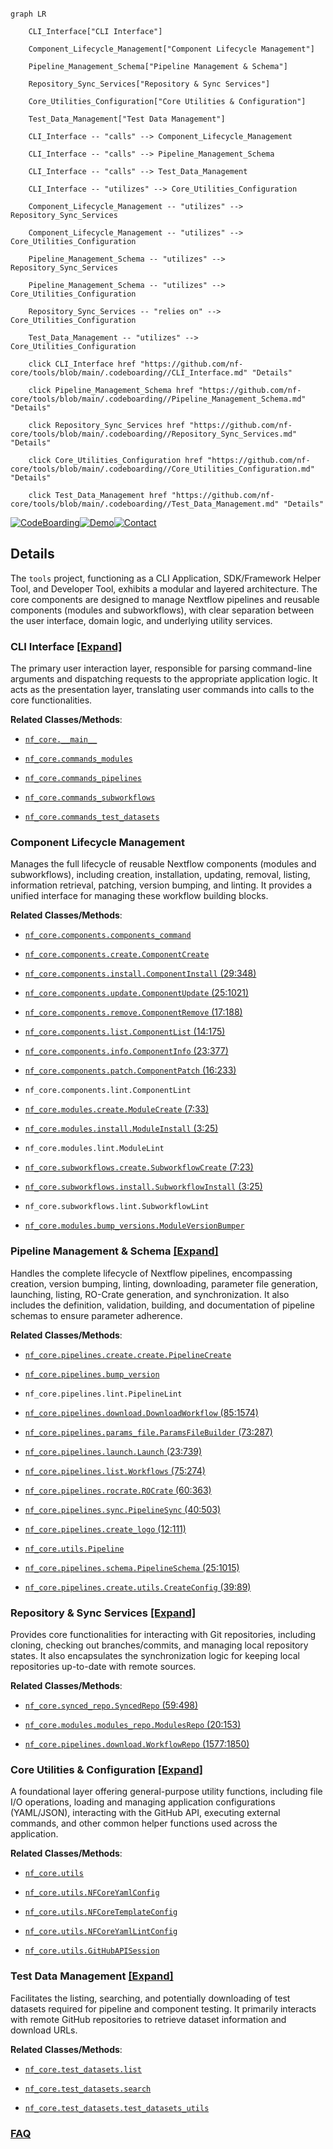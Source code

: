 ```mermaid

graph LR

    CLI_Interface["CLI Interface"]

    Component_Lifecycle_Management["Component Lifecycle Management"]

    Pipeline_Management_Schema["Pipeline Management & Schema"]

    Repository_Sync_Services["Repository & Sync Services"]

    Core_Utilities_Configuration["Core Utilities & Configuration"]

    Test_Data_Management["Test Data Management"]

    CLI_Interface -- "calls" --> Component_Lifecycle_Management

    CLI_Interface -- "calls" --> Pipeline_Management_Schema

    CLI_Interface -- "calls" --> Test_Data_Management

    CLI_Interface -- "utilizes" --> Core_Utilities_Configuration

    Component_Lifecycle_Management -- "utilizes" --> Repository_Sync_Services

    Component_Lifecycle_Management -- "utilizes" --> Core_Utilities_Configuration

    Pipeline_Management_Schema -- "utilizes" --> Repository_Sync_Services

    Pipeline_Management_Schema -- "utilizes" --> Core_Utilities_Configuration

    Repository_Sync_Services -- "relies on" --> Core_Utilities_Configuration

    Test_Data_Management -- "utilizes" --> Core_Utilities_Configuration

    click CLI_Interface href "https://github.com/nf-core/tools/blob/main/.codeboarding//CLI_Interface.md" "Details"

    click Pipeline_Management_Schema href "https://github.com/nf-core/tools/blob/main/.codeboarding//Pipeline_Management_Schema.md" "Details"

    click Repository_Sync_Services href "https://github.com/nf-core/tools/blob/main/.codeboarding//Repository_Sync_Services.md" "Details"

    click Core_Utilities_Configuration href "https://github.com/nf-core/tools/blob/main/.codeboarding//Core_Utilities_Configuration.md" "Details"

    click Test_Data_Management href "https://github.com/nf-core/tools/blob/main/.codeboarding//Test_Data_Management.md" "Details"

```



[![CodeBoarding](https://img.shields.io/badge/Generated%20by-CodeBoarding-9cf?style=flat-square)](https://github.com/CodeBoarding/GeneratedOnBoardings)[![Demo](https://img.shields.io/badge/Try%20our-Demo-blue?style=flat-square)](https://www.codeboarding.org/demo)[![Contact](https://img.shields.io/badge/Contact%20us%20-%20contact@codeboarding.org-lightgrey?style=flat-square)](mailto:contact@codeboarding.org)



## Details



The `tools` project, functioning as a CLI Application, SDK/Framework Helper Tool, and Developer Tool, exhibits a modular and layered architecture. The core components are designed to manage Nextflow pipelines and reusable components (modules and subworkflows), with clear separation between the user interface, domain logic, and underlying utility services.



### CLI Interface [[Expand]](./CLI_Interface.md)

The primary user interaction layer, responsible for parsing command-line arguments and dispatching requests to the appropriate application logic. It acts as the presentation layer, translating user commands into calls to the core functionalities.





**Related Classes/Methods**:



- <a href="https://github.com/nf-core/tools/blob/main/nf_core/__main__.py" target="_blank" rel="noopener noreferrer">`nf_core.__main__`</a>

- <a href="https://github.com/nf-core/tools/blob/main/nf_core/commands_modules.py" target="_blank" rel="noopener noreferrer">`nf_core.commands_modules`</a>

- <a href="https://github.com/nf-core/tools/blob/main/nf_core/commands_pipelines.py" target="_blank" rel="noopener noreferrer">`nf_core.commands_pipelines`</a>

- <a href="https://github.com/nf-core/tools/blob/main/nf_core/commands_subworkflows.py" target="_blank" rel="noopener noreferrer">`nf_core.commands_subworkflows`</a>

- <a href="https://github.com/nf-core/tools/blob/main/nf_core/commands_test_datasets.py" target="_blank" rel="noopener noreferrer">`nf_core.commands_test_datasets`</a>





### Component Lifecycle Management

Manages the full lifecycle of reusable Nextflow components (modules and subworkflows), including creation, installation, updating, removal, listing, information retrieval, patching, version bumping, and linting. It provides a unified interface for managing these workflow building blocks.





**Related Classes/Methods**:



- <a href="https://github.com/nf-core/tools/blob/main/nf_core/components/components_command.py" target="_blank" rel="noopener noreferrer">`nf_core.components.components_command`</a>

- <a href="https://github.com/nf-core/tools/blob/main/nf_core/components/create.py" target="_blank" rel="noopener noreferrer">`nf_core.components.create.ComponentCreate`</a>

- <a href="https://github.com/nf-core/tools/blob/main/nf_core/components/install.py#L29-L348" target="_blank" rel="noopener noreferrer">`nf_core.components.install.ComponentInstall` (29:348)</a>

- <a href="https://github.com/nf-core/tools/blob/main/nf_core/components/update.py#L25-L1021" target="_blank" rel="noopener noreferrer">`nf_core.components.update.ComponentUpdate` (25:1021)</a>

- <a href="https://github.com/nf-core/tools/blob/main/nf_core/components/remove.py#L17-L188" target="_blank" rel="noopener noreferrer">`nf_core.components.remove.ComponentRemove` (17:188)</a>

- <a href="https://github.com/nf-core/tools/blob/main/nf_core/components/list.py#L14-L175" target="_blank" rel="noopener noreferrer">`nf_core.components.list.ComponentList` (14:175)</a>

- <a href="https://github.com/nf-core/tools/blob/main/nf_core/components/info.py#L23-L377" target="_blank" rel="noopener noreferrer">`nf_core.components.info.ComponentInfo` (23:377)</a>

- <a href="https://github.com/nf-core/tools/blob/main/nf_core/components/patch.py#L16-L233" target="_blank" rel="noopener noreferrer">`nf_core.components.patch.ComponentPatch` (16:233)</a>

- `nf_core.components.lint.ComponentLint`

- <a href="https://github.com/nf-core/tools/blob/main/nf_core/modules/create.py#L7-L33" target="_blank" rel="noopener noreferrer">`nf_core.modules.create.ModuleCreate` (7:33)</a>

- <a href="https://github.com/nf-core/tools/blob/main/nf_core/modules/install.py#L3-L25" target="_blank" rel="noopener noreferrer">`nf_core.modules.install.ModuleInstall` (3:25)</a>

- `nf_core.modules.lint.ModuleLint`

- <a href="https://github.com/nf-core/tools/blob/main/nf_core/subworkflows/create.py#L7-L23" target="_blank" rel="noopener noreferrer">`nf_core.subworkflows.create.SubworkflowCreate` (7:23)</a>

- <a href="https://github.com/nf-core/tools/blob/main/nf_core/subworkflows/install.py#L3-L25" target="_blank" rel="noopener noreferrer">`nf_core.subworkflows.install.SubworkflowInstall` (3:25)</a>

- `nf_core.subworkflows.lint.SubworkflowLint`

- <a href="https://github.com/nf-core/tools/blob/main/nf_core/modules/bump_versions.py" target="_blank" rel="noopener noreferrer">`nf_core.modules.bump_versions.ModuleVersionBumper`</a>





### Pipeline Management & Schema [[Expand]](./Pipeline_Management_Schema.md)

Handles the complete lifecycle of Nextflow pipelines, encompassing creation, version bumping, linting, downloading, parameter file generation, launching, listing, RO-Crate generation, and synchronization. It also includes the definition, validation, building, and documentation of pipeline schemas to ensure parameter adherence.





**Related Classes/Methods**:



- <a href="https://github.com/nf-core/tools/blob/main/nf_core/pipelines/create/create.py" target="_blank" rel="noopener noreferrer">`nf_core.pipelines.create.create.PipelineCreate`</a>

- <a href="https://github.com/nf-core/tools/blob/main/nf_core/pipelines/bump_version.py" target="_blank" rel="noopener noreferrer">`nf_core.pipelines.bump_version`</a>

- `nf_core.pipelines.lint.PipelineLint`

- <a href="https://github.com/nf-core/tools/blob/main/nf_core/pipelines/download.py#L85-L1574" target="_blank" rel="noopener noreferrer">`nf_core.pipelines.download.DownloadWorkflow` (85:1574)</a>

- <a href="https://github.com/nf-core/tools/blob/main/nf_core/pipelines/params_file.py#L73-L287" target="_blank" rel="noopener noreferrer">`nf_core.pipelines.params_file.ParamsFileBuilder` (73:287)</a>

- <a href="https://github.com/nf-core/tools/blob/main/nf_core/pipelines/launch.py#L23-L739" target="_blank" rel="noopener noreferrer">`nf_core.pipelines.launch.Launch` (23:739)</a>

- <a href="https://github.com/nf-core/tools/blob/main/nf_core/pipelines/list.py#L75-L274" target="_blank" rel="noopener noreferrer">`nf_core.pipelines.list.Workflows` (75:274)</a>

- <a href="https://github.com/nf-core/tools/blob/main/nf_core/pipelines/rocrate.py#L60-L363" target="_blank" rel="noopener noreferrer">`nf_core.pipelines.rocrate.ROCrate` (60:363)</a>

- <a href="https://github.com/nf-core/tools/blob/main/nf_core/pipelines/sync.py#L40-L503" target="_blank" rel="noopener noreferrer">`nf_core.pipelines.sync.PipelineSync` (40:503)</a>

- <a href="https://github.com/nf-core/tools/blob/main/nf_core/pipelines/create_logo.py#L12-L111" target="_blank" rel="noopener noreferrer">`nf_core.pipelines.create_logo` (12:111)</a>

- <a href="https://github.com/nf-core/tools/blob/main/nf_core/utils.py" target="_blank" rel="noopener noreferrer">`nf_core.utils.Pipeline`</a>

- <a href="https://github.com/nf-core/tools/blob/main/nf_core/pipelines/schema.py#L25-L1015" target="_blank" rel="noopener noreferrer">`nf_core.pipelines.schema.PipelineSchema` (25:1015)</a>

- <a href="https://github.com/nf-core/tools/blob/main/nf_core/pipelines/create/utils.py#L39-L89" target="_blank" rel="noopener noreferrer">`nf_core.pipelines.create.utils.CreateConfig` (39:89)</a>





### Repository & Sync Services [[Expand]](./Repository_Sync_Services.md)

Provides core functionalities for interacting with Git repositories, including cloning, checking out branches/commits, and managing local repository states. It also encapsulates the synchronization logic for keeping local repositories up-to-date with remote sources.





**Related Classes/Methods**:



- <a href="https://github.com/nf-core/tools/blob/main/nf_core/synced_repo.py#L59-L498" target="_blank" rel="noopener noreferrer">`nf_core.synced_repo.SyncedRepo` (59:498)</a>

- <a href="https://github.com/nf-core/tools/blob/main/nf_core/modules/modules_repo.py#L20-L153" target="_blank" rel="noopener noreferrer">`nf_core.modules.modules_repo.ModulesRepo` (20:153)</a>

- <a href="https://github.com/nf-core/tools/blob/main/nf_core/pipelines/download.py#L1577-L1850" target="_blank" rel="noopener noreferrer">`nf_core.pipelines.download.WorkflowRepo` (1577:1850)</a>





### Core Utilities & Configuration [[Expand]](./Core_Utilities_Configuration.md)

A foundational layer offering general-purpose utility functions, including file I/O operations, loading and managing application configurations (YAML/JSON), interacting with the GitHub API, executing external commands, and other common helper functions used across the application.





**Related Classes/Methods**:



- <a href="https://github.com/nf-core/tools/blob/main/nf_core/utils.py" target="_blank" rel="noopener noreferrer">`nf_core.utils`</a>

- <a href="https://github.com/nf-core/tools/blob/main/nf_core/utils.py" target="_blank" rel="noopener noreferrer">`nf_core.utils.NFCoreYamlConfig`</a>

- <a href="https://github.com/nf-core/tools/blob/main/nf_core/utils.py" target="_blank" rel="noopener noreferrer">`nf_core.utils.NFCoreTemplateConfig`</a>

- <a href="https://github.com/nf-core/tools/blob/main/nf_core/utils.py" target="_blank" rel="noopener noreferrer">`nf_core.utils.NFCoreYamlLintConfig`</a>

- <a href="https://github.com/nf-core/tools/blob/main/nf_core/utils.py" target="_blank" rel="noopener noreferrer">`nf_core.utils.GitHubAPISession`</a>





### Test Data Management [[Expand]](./Test_Data_Management.md)

Facilitates the listing, searching, and potentially downloading of test datasets required for pipeline and component testing. It primarily interacts with remote GitHub repositories to retrieve dataset information and download URLs.





**Related Classes/Methods**:



- <a href="https://github.com/nf-core/tools/blob/main/nf_core/test_datasets/list.py" target="_blank" rel="noopener noreferrer">`nf_core.test_datasets.list`</a>

- <a href="https://github.com/nf-core/tools/blob/main/nf_core/test_datasets/search.py" target="_blank" rel="noopener noreferrer">`nf_core.test_datasets.search`</a>

- <a href="https://github.com/nf-core/tools/blob/main/nf_core/test_datasets/test_datasets_utils.py" target="_blank" rel="noopener noreferrer">`nf_core.test_datasets.test_datasets_utils`</a>









### [FAQ](https://github.com/CodeBoarding/GeneratedOnBoardings/tree/main?tab=readme-ov-file#faq)